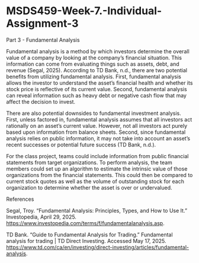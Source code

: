 # MSDS459-Week-7.-Individual-Assignment-3

Part 3 - Fundamental Analysis

Fundamental analysis is a method by which investors determine the overall value of a company by looking at the company’s financial situation.  This information can come from evaluating things such as assets, debt, and revenue (Segal, 2025).  According to TD Bank, n.d., there are two potential benefits from utilizing fundamental analysis.  First, fundamental analysis allows the investor to understand the asset’s financial health and whether its stock price is reflective of its current value.  Second, fundamental analysis can reveal information such as heavy debt or negative cash flow that may affect the decision to invest.

There are also potential downsides to fundamental investment analysis.  First, unless factored in, fundamental analysis assumes that all investors act rationally on an asset’s current value.  However, not all investors act purely based upon information from balance sheets.  Second, since fundamental analysis relies on public information, it may not take into account an asset’s recent successes or potential future success (TD Bank, n.d.).

For the class project, teams could include information from public financial statements from target organizations.  To perform analysis, the team members could set up an algorithm to estimate the intrinsic value of those organizations from the financial statements.  This could then be compared to current stock quotes as well as the volume of outstanding stock for each organization to determine whether the asset is over or undervalued.

References

Segal, Troy. “Fundamental Analysis: Principles, Types, and How to Use It.” Investopedia, April 29, 2025. https://www.investopedia.com/terms/f/fundamentalanalysis.asp.

TD Bank. “Guide to Fundamental Analysis for Trading.” Fundamental analysis for trading | TD Direct Investing. Accessed May 17, 2025. https://www.td.com/ca/en/investing/direct-investing/articles/fundamental-analysis. 
